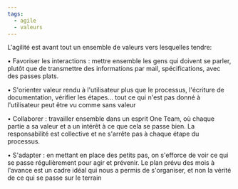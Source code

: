 ```yaml
---
tags:
  - agile
  - valeurs
---
```

L'agilité est avant tout un ensemble de valeurs vers lesquelles tendre:

• Favoriser les interactions : mettre ensemble les gens qui doivent se parler, plutôt que de transmettre des informations par mail, spécifications, avec des passes plats.

• S'orienter valeur rendu à l'utilisateur plus que le processus, l'écriture de documentation, vérifier les étapes... tout ce qui n'est pas donné à l'utilisateur peut être vu comme sans valeur

• Collaborer : travailler ensemble dans un esprit One Team, où chaque partie a sa valeur et a un intérêt à ce que cela se passe bien. La responsabilité est collective et ne s'arrête pas à chaque étape du processus.

• S'adapter : en mettant en place des petits pas, on s'efforce de voir ce qui se passe régulièrement pour agir et prévenir. Le plan prévu des mois à l'avance est un cadre idéal qui nous a permis de s'organiser, et non la vérité de ce qui se passe sur le terrain
